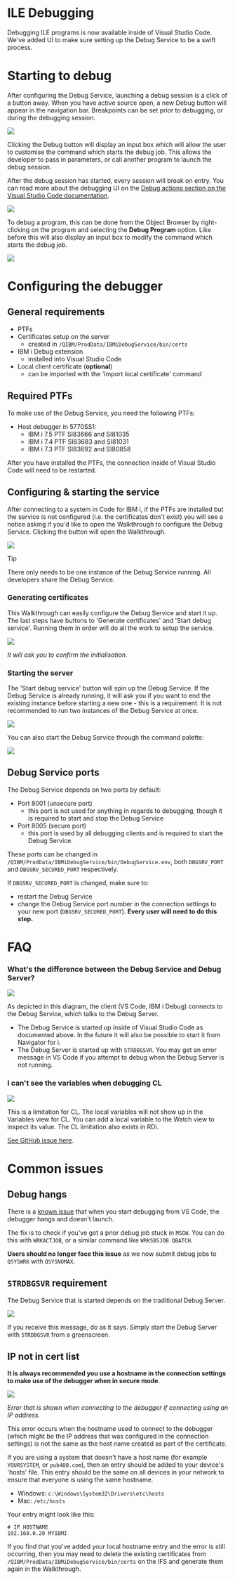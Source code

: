 # ILE Debugging

Debugging ILE programs is now available inside of Visual Studio Code. We've added UI to make sure setting up the Debug Service to be a swift process.

# Starting to debug

After configuring the Debug Service, launching a debug session is a click of a button away. When you have active source open, a new Debug button will appear in the navigation bar. Breakpoints can be set prior to debugging, or during the debugging session.

![](./debug1.png)

Clicking the Debug button will display an input box which will allow the user to customise the command which starts the debug job. This allows the developer to pass in parameters, or call another program to launch the debug session.

After the debug session has started, every session will break on entry. You can read more about the debugging UI on the [Debug actions section on the Visual Studio Code documentation](https://code.visualstudio.com/docs/editor/debugging#_debug-actions).

![](./debug2.png)

To debug a program, this can be done from the Object Browser by right-clicking on the program and selecting the **Debug Program** option. Like before this will also display an input box to modify the command which starts the debug job.

![](./debug3.png)

# Configuring the debugger

## General requirements

* PTFs
* Certificates setup on the server
   * created in `/QIBM/ProdData/IBMiDebugService/bin/certs`
* IBM i Debug extension
   * installed into Visual Studio Code
* Local client certificate (**optional**)
   * can be imported with the 'Import local certificate' command

## Required PTFs

To make use of the Debug Service, you need the following PTFs:

* Host debugger in 5770SS1:
   * IBM i 7.5 PTF SI83666 and SI81035
   * IBM i 7.4 PTF SI83683 and SI81031
   * IBM i 7.3 PTF SI83692 and SI80858

After you have installed the PTFs, the connection inside of Visual Studio Code will need to be restarted.

## Configuring & starting the service

After connecting to a system in Code for IBM i, if the PTFs are installed but the service is not configured (i.e. the certificates don't exist) you will see a notice asking if you'd like to open the Walkthrough to configure the Debug Service. Clicking the button will open the Walkthrough.

![](./setup1.png)

> [!TIP]
> There only needs to be one instance of the Debug Service running. All developers share the Debug Service.

### Generating certificates

This Walkthrough can easily configure the Debug Service and start it up. The last steps have buttons to 'Generate certificates' and 'Start debug service'. Running them in order will do all the work to setup the service.

![](./setup2_a.png)

*It will ask you to confirm the initialisation.*

### Starting the server

The 'Start debug service' button will spin up the Debug Service. If the Debug Service is already running, it will ask you if you want to end the existing instance before starting a new one - this is a requirement. It is not recommended to run two instances of the Debug Service at once.

![](./setup3_a.png)

You can also start the Debug Service through the command palette:

![](./setup3_b.png)

## Debug Service ports

The Debug Service depends on two ports by default:

* Port 8001 (unsecure port)
   * this port is not used for anything in regards to debugging, though it is required to start and stop the Debug Service
* Port 8005 (secure port)
   * this port is used by all debugging clients and is required to start the Debug Service.

These ports can be changed in `/QIBM/ProdData/IBMiDebugService/bin/DebugService.env`, both `DBGSRV_PORT` and `DBGSRV_SECURED_PORT` respectively.

If `DBGSRV_SECURED_PORT` is changed, make sure to:

* restart the Debug Service
* change the Debug Service port number in the connection settings to your new port (`DBGSRV_SECURED_PORT`). **Every user will need to do this step.**

# FAQ

### What's the difference between the Debug Service and Debug Server?

![](./debug4.png)

As depicted in this diagram, the client (VS Code, IBM i Debug) connects to the Debug Service, which talks to the Debug Server.

* The Debug Service is started up inside of Visual Studio Code as documented above. In the future it will also be possible to start it from Navigator for i.
* The Debug Server is started up with `STRDBGSVR`. You may get an error message in VS Code if you attempt to debug when the Debug Server is not running.

### I can't see the variables when debugging CL

![](./debug5.png)

This is a limitation for CL. The local variables will not show up in the Variables view for CL. You can add a local variable to the Watch view to inspect its value. The CL limitation also exists in RDi.

[See GitHub issue here](https://github.com/halcyon-tech/vscode-ibmi/issues/1069).

# Common issues

## Debug hangs

There is a [known issue](https://github.com/halcyon-tech/vscode-ibmi/issues/1059) that when you start debugging from VS Code, the debugger hangs and doesn't launch.

The fix is to check if you've got a prior debug job stuck in `MSGW`. You can do this with `WRKACTJOB`, or a similar command like `WRKSBSJOB QBATCH`.

**Users should no longer face this issue** as we now submit debug jobs to `QSYSWRK` with `QSYSNOMAX`.

## `STRDBGSVR` requirement

The Debug Service that is started depends on the traditional Debug Server.

![](./error_2.png)

If you receive this message, do as it says. Simply start the Debug Server with `STRDBGSVR` from a greenscreen.

## IP not in cert list

**It is always recommended you use a hostname in the connection settings to make use of the debugger when in secure mode**.

![](./error_1.png)

*Error that is shown when connecting to the debugger if connecting using an IP address.*

This error occurs when the hostname used to connect to the debugger (which might be the IP address that was configured in the connection settings) is not the same as the host name created as part of the certificate.

If you are using a system that doesn't have a host name (for example `YOURSYSTEM`, or `pub400.com`), then an entry should be added to your device's 'hosts' file. This entry should be the same on all devices in your network to ensure that everyone is using the same hostname.

* Windows: `c:\Windows\System32\Drivers\etc\hosts`
* Mac: `/etc/hosts`

Your entry might look like this:

```hosts
# IP HOSTNAME
192.168.0.20 MYIBMI
```

If you find that you've added your local hostname entry and the error is still occurring, then you may need to delete the existing certificates from `/QIBM/ProdData/IBMiDebugService/bin/certs` on the IFS and generate them again in the Walkthrough.
